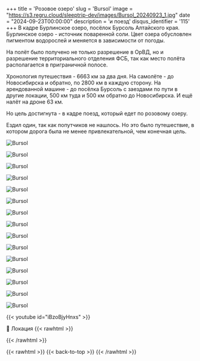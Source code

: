 +++
title = 'Розовое озеро'
slug = 'Bursol'
image = "https://s3.regru.cloud/sleeptrip-dev/images/Bursol_20240923_1.jpg"
date = "2024-09-23T00:00:00"
description = 'и поезд'
disqus_identifier = '115'
+++
В кадре Бурлинское озеро, посёлок Бурсоль Алтайского края.
Бурлинское озеро - источник поваренной соли. Цвет озера обусловлен пигментом водорослей и меняется в зависимости от погоды.

На полёт было получено не только разрешение в ОрВД, но и разрешение территориального отделения ФСБ, так как место полёта располагается в приграничной полосе.

Хронология путешествия - 6663 км за два дня. 
На самолёте - до Новосибирска и обратно, по 2800 км в каждую сторону. 
На арендованной машине - до посёлка Бурсоль с заездами по пути в другие локации, 500 км туда и 500 км обратно до Новосибирска.
И ещё налёт на дроне 63 км.

Но цель достигнута - в кадре поезд, который едет по розовому озеру.

Ездил один, так как попутчиков не нашлось.
Но это было путешествие, в котором дорога была не менее привлекательной, чем конечная цель.

![Bursol](https://s3.regru.cloud/sleeptrip-dev/images/Bursol_20240923_2.jpg)

![Bursol](https://s3.regru.cloud/sleeptrip-dev/images/Bursol_20240923_3.jpg)

![Bursol](https://s3.regru.cloud/sleeptrip-dev/images/Bursol_20240923_4.jpg)

![Bursol](https://s3.regru.cloud/sleeptrip-dev/images/Bursol_20240923_5.jpg)

![Bursol](https://s3.regru.cloud/sleeptrip-dev/images/Bursol_20240923_6.jpg)

![Bursol](https://s3.regru.cloud/sleeptrip-dev/images/Bursol_20240923_7.jpg)

![Bursol](https://s3.regru.cloud/sleeptrip-dev/images/Bursol_20240923_8.jpg)

![Bursol](https://s3.regru.cloud/sleeptrip-dev/images/Bursol_20240923_9.jpg)

![Bursol](https://s3.regru.cloud/sleeptrip-dev/images/Bursol_20240923_10.jpg)

![Bursol](https://s3.regru.cloud/sleeptrip-dev/images/Bursol_20240923_11.jpg)

![Bursol](https://s3.regru.cloud/sleeptrip-dev/images/Bursol_20240923_12.jpg)

![Bursol](https://s3.regru.cloud/sleeptrip-dev/images/Bursol_20240923_13.jpg)

![Bursol](https://s3.regru.cloud/sleeptrip-dev/images/Bursol_20240923_14.jpg)

![Bursol](https://s3.regru.cloud/sleeptrip-dev/images/Bursol_20240923_15.jpg)

![Bursol](https://s3.regru.cloud/sleeptrip-dev/images/Bursol_20240923_16.jpg)

{{< youtube id="iBzoBjyHnxs" >}}

📍 Локация
{{< rawhtml >}}
<div class="yandex-map-container">
<script type="text/javascript" charset="utf-8" async src="https://api-maps.yandex.ru/services/constructor/1.0/js/?um=constructor%3A19d16d63f9b4e2b0d0579211dcf6c5c073053dbebe9b2b68d780290d80cd690b&amp;width=800&amp;height=400&amp;lang=ru_RU&amp;scroll=true"></script>
</div>
{{< /rawhtml >}}

{{< rawhtml >}}
{{< back-to-top >}}
{{< /rawhtml >}}